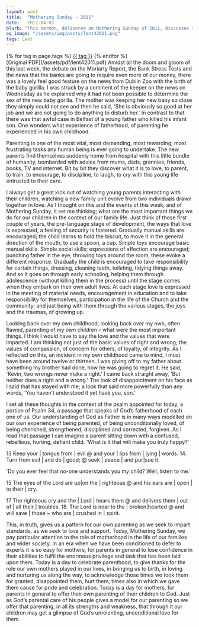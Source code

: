 ```yaml
---
layout: post
title:  "Mothering Sunday - 2011"
date:   2011-04-03
blurb: "This sermon, delivered on Mothering Sunday of 2011, discusses the importance and challenges of parenting. It highlights the role of love, values, and responsibility in raising a child. The sermon also reflects on the speaker's own experiences as a parent and child, and relates these to the understanding of God as a Father."
og_image: "/assets/img/posts/lent42011.png"
tags: Lent
---    
```

<div class="tag-pills">
    {% for tag in page.tags %}
    <a href="{{ site.baseurl }}/tag/{{ tag | slugify }}" class="tag-pill">{{ tag }}</a>
    {% endfor %}
</div>
[Original PDF](/assets/pdf/lent42011.pdf)
Amidst all the doom and gloom of this last week, the debate on the Moriarty Report, the Bank Stress Tests and the news that the banks are going to require even more of our money, there was a lovely feel good feature on the news from Dublin Zoo with the birth of the baby gorilla. I was struck by a comment of the keeper on the news on Wednesday as he explained why it had not been possible to determine the sex of the new baby gorilla. The mother was keeping her new baby so close they simply could not see and then he said, 'She is obviously so good at her job and we are not going to do anything to disturb her.' In contrast to that there was that awful case in Belfast of a young father who killed his infant son. One wonders what experience of fatherhood, of parenting he experienced in his own childhood.

Parenting is one of the most vital, most demanding, most rewarding, most frustrating tasks any human being is ever going to undertake. The new parents find themselves suddenly home from hospital with this little bundle of humanity, bombarded with advice from mums, dads, grannies, friends, books, TV and internet. Bit by bit they discover what it is to love, to parent, to train, to encourage, to discipline, to laugh, to cry with this young life entrusted to their care.

I always get a great kick out of watching young parents interacting with their children, watching a new family unit evolve from two individuals drawn together in love. As I thought on this and the events of this week, and of Mothering Sunday, it set me thinking; what are the most important things we do for our children in the context of our family life. Just think of those first couple of years, the pre-language stage of development, the ways that love is expressed, a feeling of security is fostered. Gradually manual skills are encouraged; the child learns to hold the biscuit, to move it in the general direction of the mouth, to use a spoon, a cup. Simple toys encourage basic manual skills. Simple social skills; expressions of affection are encouraged; punching father in the eye, throwing toys around the room, these evoke a different response. Gradually the child is encouraged to take responsibility for certain things, dressing, cleaning teeth, toileting, tidying things away. And so it goes on through early schooling, helping them through adolescence (without killing them in the process) until the stage comes when they embark on their own adult lives. At each stage love is expressed in the meeting of material needs, encouragement in education and to take responsibility for themselves, participation in the life of the Church and the community; and just being with them through the various stages, the joys and the traumas, of growing up.

Looking back over my own childhood, looking back over my own, often flawed, parenting of my own children – what were the most important things. I think I would have to say the love and the values that were imparted. I am thinking not just of the basic values of right and wrong; the values of compassion, of concern for others, of loyalty, of integrity. As I reflected on this, an incident in my own childhood came to mind, I must have been around twelve or thirteen. I was giving off to my father about something my brother had done, how he was going to regret it. He said, 'Kevin, two wrongs never make a right.' I came back straight away, 'But neither does a right and a wrong.' The look of disappointment on his face as I said that has stayed with me; a look that said more powerfully than any words, 'You haven’t understood it yet have you, son.'

I set all these thoughts in the context of the psalm appointed for today, a portion of Psalm 34, a passage that speaks of God’s fatherhood of each one of us. Our understanding of God as Father is in many ways modelled on our own experience of being parented, of being unconditionally loved, of being cherished, strengthened, disciplined and corrected, forgiven. As I read that passage I can imagine a parent sitting down with a confused, rebellious, hurting, defiant child. 'What is it that will make you truly happy?'

13 Keep your | tongue from | evil @
and your | lips from | lying | words.
14. Turn from evil | and do | good; @
seek | peace | and pur|sue it.

'Do you ever feel that no-one understands you my child? Well, listen to me.'

15 The eyes of the Lord are up|on the | righteous @
and his ears are | open | to their | cry.

17 The righteous cry and the | Lord | hears them @
and delivers them | out of | all their | troubles.
18. The Lord is near to the | broken|hearted @
and will save | those ~ who are | crushed in | spirit.

This, in truth, gives us a pattern for our own parenting as we seek to impart standards, as we seek to love and support. Today, Mothering Sunday, we pay particular attention to the role of motherhood in the life of our families and wider society. In an era when we have been conditioned to defer to experts it is so easy for mothers, for parents in general to lose confidence in their abilities to fulfil the enormous privilege and task that has been laid upon them. Today is a day to celebrate parenthood, to give thanks for the role our own mothers played in our lives, in bringing us to birth, in loving and nurturing us along the way, to acknowledge those times we took them for granted, disappointed them, hurt them; times also in which we gave them cause for pride and celebration. Today is a day for mothers, for parents in general to offer their own parenting of their children to God. Just as God’s parental care of his people gives a model for our parenting so we offer that parenting, in all its strengths and weakness, that through it our children may get a glimpse of God’s unrelenting, unconditional love for them.
